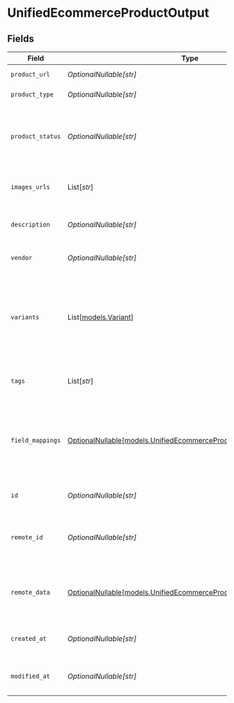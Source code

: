 # UnifiedEcommerceProductOutput


## Fields

| Field                                                                                                                          | Type                                                                                                                           | Required                                                                                                                       | Description                                                                                                                    | Example                                                                                                                        |
| ------------------------------------------------------------------------------------------------------------------------------ | ------------------------------------------------------------------------------------------------------------------------------ | ------------------------------------------------------------------------------------------------------------------------------ | ------------------------------------------------------------------------------------------------------------------------------ | ------------------------------------------------------------------------------------------------------------------------------ |
| `product_url`                                                                                                                  | *OptionalNullable[str]*                                                                                                        | :heavy_minus_sign:                                                                                                             | The URL of the product                                                                                                         | https://product_url/tee                                                                                                        |
| `product_type`                                                                                                                 | *OptionalNullable[str]*                                                                                                        | :heavy_minus_sign:                                                                                                             | The type of the product                                                                                                        | teeshirt                                                                                                                       |
| `product_status`                                                                                                               | *OptionalNullable[str]*                                                                                                        | :heavy_minus_sign:                                                                                                             | The status of the product. Either ACTIVE, DRAFT OR ARCHIVED.                                                                   | ACTIVE                                                                                                                         |
| `images_urls`                                                                                                                  | List[*str*]                                                                                                                    | :heavy_minus_sign:                                                                                                             | The URLs of the product images                                                                                                 | [<br/>"https://myproduct/image"<br/>]                                                                                          |
| `description`                                                                                                                  | *OptionalNullable[str]*                                                                                                        | :heavy_minus_sign:                                                                                                             | The description of the product                                                                                                 | best tee ever                                                                                                                  |
| `vendor`                                                                                                                       | *OptionalNullable[str]*                                                                                                        | :heavy_minus_sign:                                                                                                             | The vendor of the product                                                                                                      | vendor_extern                                                                                                                  |
| `variants`                                                                                                                     | List[[models.Variant](../models/variant.md)]                                                                                   | :heavy_minus_sign:                                                                                                             | The variants of the product                                                                                                    | [<br/>{<br/>"title": "teeshirt",<br/>"price": 20,<br/>"sku": "3",<br/>"options": null,<br/>"weight": 10,<br/>"inventory_quantity": 100<br/>}<br/>] |
| `tags`                                                                                                                         | List[*str*]                                                                                                                    | :heavy_minus_sign:                                                                                                             | The tags associated with the product                                                                                           | [<br/>"tag_1"<br/>]                                                                                                            |
| `field_mappings`                                                                                                               | [OptionalNullable[models.UnifiedEcommerceProductOutputFieldMappings]](../models/unifiedecommerceproductoutputfieldmappings.md) | :heavy_minus_sign:                                                                                                             | The custom field mappings of the object between the remote 3rd party & Panora                                                  | {<br/>"fav_dish": "broccoli",<br/>"fav_color": "red"<br/>}                                                                     |
| `id`                                                                                                                           | *OptionalNullable[str]*                                                                                                        | :heavy_minus_sign:                                                                                                             | The UUID of the product                                                                                                        | 801f9ede-c698-4e66-a7fc-48d19eebaa4f                                                                                           |
| `remote_id`                                                                                                                    | *OptionalNullable[str]*                                                                                                        | :heavy_minus_sign:                                                                                                             | The remote ID of the product in the context of the 3rd Party                                                                   | id_1                                                                                                                           |
| `remote_data`                                                                                                                  | [OptionalNullable[models.UnifiedEcommerceProductOutputRemoteData]](../models/unifiedecommerceproductoutputremotedata.md)       | :heavy_minus_sign:                                                                                                             | The remote data of the customer in the context of the 3rd Party                                                                | {<br/>"fav_dish": "broccoli",<br/>"fav_color": "red"<br/>}                                                                     |
| `created_at`                                                                                                                   | *OptionalNullable[str]*                                                                                                        | :heavy_minus_sign:                                                                                                             | The created date of the object                                                                                                 | 2024-10-01T12:00:00Z                                                                                                           |
| `modified_at`                                                                                                                  | *OptionalNullable[str]*                                                                                                        | :heavy_minus_sign:                                                                                                             | The modified date of the object                                                                                                | 2024-10-01T12:00:00Z                                                                                                           |